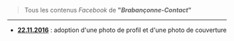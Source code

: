 > Tous les contenus *Facebook* de **"*Brabançonne-Contact*"**

---

* [**22.11.2016**](20161122.md) : adoption d'une photo de profil et d'une photo de couverture

